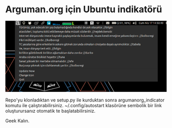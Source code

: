 # Arguman.org için Ubuntu indikatörü

![kedi](./screenshot.png)

Repo'yu klonladıktan ve setup.py ile kurduktan sonra argumanorg_indicator komutu ile çalıştırabilirsiniz.
~/.config/autostart klasörüne sembolik bir link oluşturursanız otomatik te başlatabilirsiniz.

Geek Kalın.